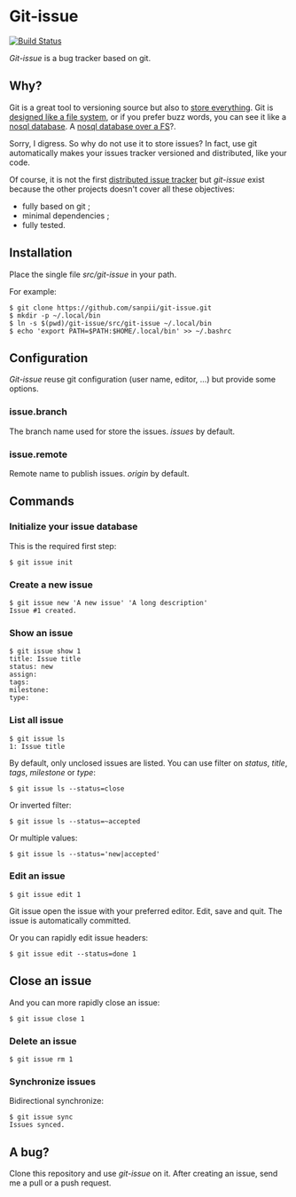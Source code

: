 # Git-issue

[![Build Status](http://ci.homecomputing.fr/git-issue/build/status)](http://ci.homecomputing.fr/git-issue)

*Git-issue* is a bug tracker based on git.

## Why?

Git is a great tool to versioning source but also to [store
everything](http://git-annex.branchable.com/). Git is [designed like a file
system](http://marc.info/?l=linux-kernel&m=111314792424707), or if you prefer
buzz words, you can see it like a [nosql
database](http://opensoul.org/blog/archives/2011/09/01/git-the-nosql-database/).
A [nosql database over a
FS](http://www.pdl.cmu.edu/PDL-FTP/Storage/CMU-PDL-12-103.pdf)?.

Sorry, I digress. So why do not use it to store issues? In fact, use git
automatically makes your issues tracker versioned and distributed, like your
code.

Of course, it is not the first [distributed issue
tracker](http://www.cs.unb.ca/~bremner/blog/posts/git-issue-trackers/) but
*git-issue* exist because the other projects doesn't cover all these objectives:

* fully based on git ;
* minimal dependencies ;
* fully tested.

## Installation

Place the single file *src/git-issue* in your path.

For example:

    $ git clone https://github.com/sanpii/git-issue.git
    $ mkdir -p ~/.local/bin
    $ ln -s $(pwd)/git-issue/src/git-issue ~/.local/bin
    $ echo 'export PATH=$PATH:$HOME/.local/bin' >> ~/.bashrc

## Configuration

*Git-issue* reuse git configuration (user name, editor, …) but provide some
options.

### issue.branch

The branch name used for store the issues. *issues* by default.

### issue.remote

Remote name to publish issues. *origin* by default.

## Commands

### Initialize your issue database

This is the required first step:

    $ git issue init

### Create a new issue

    $ git issue new 'A new issue' 'A long description'
    Issue #1 created.

### Show an issue

    $ git issue show 1
    title: Issue title
    status: new
    assign:
    tags:
    milestone:
    type:

### List all issue

    $ git issue ls
    1: Issue title

By default, only unclosed issues are listed. You can use filter on *status*,
*title*, *tags*, *milestone* or *type*:

    $ git issue ls --status=close

Or inverted filter:

    $ git issue ls --status=~accepted

Or multiple values:

    $ git issue ls --status='new|accepted'

### Edit an issue

    $ git issue edit 1

Git issue open the issue with your preferred editor. Edit, save and quit. The
issue is automatically committed.

Or you can rapidly edit issue headers:

    $ git issue edit --status=done 1

## Close an issue

And you can more rapidly close an issue:

    $ git issue close 1

### Delete an issue

    $ git issue rm 1

### Synchronize issues

Bidirectional synchronize:

    $ git issue sync
    Issues synced.

## A bug?

Clone this repository and use *git-issue* on it. After creating an issue, send
me a pull or a push request.
